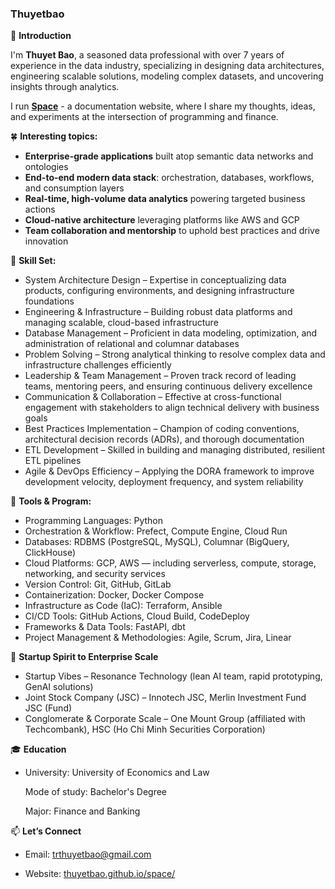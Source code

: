 ### Thuyetbao

<!-- **thuyetbao/thuyetbao** is a ✨ _special_ ✨ repository because its `README.md` (this file) appears on your GitHub profile -->

🐳 **Introduction**

I'm **Thuyet Bao**, a seasoned data professional with over 7 years of experience in the data industry,
specializing in designing data architectures, engineering scalable solutions, modeling complex datasets,
and uncovering insights through analytics.

I run [**Space**](https://thuyetbao.github.io/space/) - a documentation website,
where I share my thoughts, ideas, and experiments at the intersection of programming and finance.

🍀 **Interesting topics:**

- **Enterprise-grade applications** built atop semantic data networks and ontologies
- **End-to-end modern data stack**: orchestration, databases, workflows, and consumption layers
- **Real-time, high-volume data analytics** powering targeted business actions
- **Cloud-native architecture** leveraging platforms like AWS and GCP
- **Team collaboration and mentorship** to uphold best practices and drive innovation

🔣 **Skill Set:**

- System Architecture Design – Expertise in conceptualizing data products, configuring environments, and designing infrastructure foundations
- Engineering & Infrastructure – Building robust data platforms and managing scalable, cloud-based infrastructure
- Database Management – Proficient in data modeling, optimization, and administration of relational and columnar databases
- Problem Solving – Strong analytical thinking to resolve complex data and infrastructure challenges efficiently
- Leadership & Team Management – Proven track record of leading teams, mentoring peers, and ensuring continuous delivery excellence
- Communication & Collaboration – Effective at cross-functional engagement with stakeholders to align technical delivery with business goals
- Best Practices Implementation – Champion of coding conventions, architectural decision records (ADRs), and thorough documentation
- ETL Development – Skilled in building and managing distributed, resilient ETL pipelines
- Agile & DevOps Efficiency – Applying the DORA framework to improve development velocity, deployment frequency, and system reliability

🎏 **Tools & Program:**

- Programming Languages: Python
- Orchestration & Workflow: Prefect, Compute Engine, Cloud Run
- Databases: RDBMS (PostgreSQL, MySQL), Columnar (BigQuery, ClickHouse)
- Cloud Platforms: GCP, AWS — including serverless, compute, storage, networking, and security services
- Version Control: Git, GitHub, GitLab
- Containerization: Docker, Docker Compose
- Infrastructure as Code (IaC): Terraform, Ansible
- CI/CD Tools: GitHub Actions, Cloud Build, CodeDeploy
- Frameworks & Data Tools: FastAPI, dbt
- Project Management & Methodologies: Agile, Scrum, Jira, Linear

🌚 **Startup Spirit to Enterprise Scale**

- Startup Vibes – Resonance Technology (lean AI team, rapid prototyping, GenAI solutions)
- Joint Stock Company (JSC) – Innotech JSC, Merlin Investment Fund JSC (Fund)
- Conglomerate & Corporate Scale – One Mount Group (affiliated with Techcombank), HSC (Ho Chi Minh Securities Corporation)

🎓 **Education**

- University: University of Economics and Law

  Mode of study: Bachelor's Degree

  Major: Finance and Banking

📫 **Let’s Connect**

- Email: [trthuyetbao@gmail.com](mailto:trthuyetbao@gmail.com)

- Website: [thuyetbao.github.io/space/](https://thuyetbao.github.io/space/)
